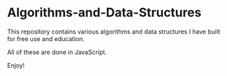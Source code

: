 # Algorithms-and-Data-Structures

This repository contains various algorithms and data structures I have built for free use and education.

All of these are done in JavaScript.

Enjoy!
